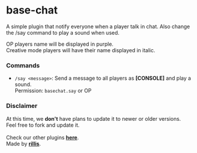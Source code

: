# base-chat

A simple plugin that notify everyone when a player talk in chat. Also change the /say command to play a sound when used.

OP players name will be displayed in purple.<bR>
Creative mode players will have their name displayed in italic.

### Commands
- `/say <message>`: Send a message to all players as **[CONSOLE]** and play a sound. <bR>
Permission: `basechat.say` or OP

### Disclaimer
At this time, we **don't** have plans to update it to newer or older versions. Feel free to fork and update it.
<br>
<br>
Check our other plugins [**here**](https://github.com/orgs/rlsmine/repositories).<bR>
Made by [**rillis**](https://github.com/rillis).